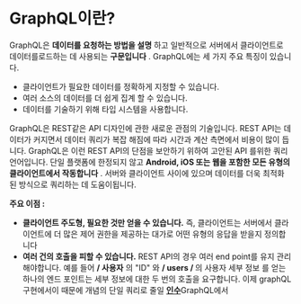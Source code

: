 GraphQL이란?
=
GraphQL은 **데이터를 요청하는 방법을 설명** 하고 일반적으로 서버에서 클라이언트로 데이터를로드하는 데 사용되는 **구문입니다** . GraphQL에는 세 가지 주요 특징이 있습니다.

-   클라이언트가 필요한 데이터를 정확하게 지정할 수 있습니다.
-   여러 소스의 데이터를 더 쉽게 집계 할 수 있습니다.
-   데이터를 기술하기 위해 타입 시스템을 사용합니다.

GraphQL은 REST같은 API 디자인에 관한 새로운 관점의 기술입니다.
REST API는 데이터가 커지면서 데이터 쿼리가 복잡 해짐에 따라 시간과 계산 측면에서 비용이 많이 듭니다.
GraphQL은 이런 REST API의 단점을 보안하기 위하여 고안된 API 를위한 쿼리 언어입니다. 단일 플랫폼에 한정되지 않고 **Android, iOS 또는 웹을 포함한 모든 유형의 클라이언트에서 작동합니다** . 서버와 클라이언트 사이에 있으며 데이터를 더욱 최적화 된 방식으로 쿼리하는 데 도움이됩니다.

**주요 이점 :**

-   **클라이언트 주도형, 필요한 것만 얻을 수 있습니다.** 즉, 클라이언트는 서버에서 클라이언트에 더 많은 제어 권한을 제공하는 대가로 어떤 유형의 응답을 받을지 정의합니다
- **여러 건의 호출을 피할 수 있습니다.** REST API의 경우 여러 end point를 유지 관리해야합니다. 예를 들어 **/ 사용자** 의 "ID" 와 **/ users / <id>** 의 사용자 세부 정보 를 얻는 하나의 엔드 포인트는 세부 정보에 대한 두 번의 호출을 요구합니다. 이제 graphQL 구현에서이 때문에 개념의 단일 쿼리로 줄일 [**인수**](http://graphql.org/learn/queries/#arguments)GraphQL에서

<!--stackedit_data:
eyJoaXN0b3J5IjpbLTE1NTI3MjI3ODUsLTU4NTYyMzEyMSwtMj
A4ODc0NjYxMl19
-->